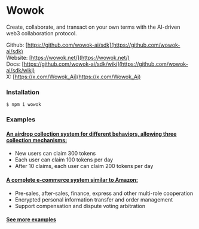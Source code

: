 
# Wowok

Create, collaborate, and transact on your own terms with the AI-driven web3 collaboration protocol.

Github: [https://github.com/wowok-ai/sdk](https://github.com/wowok-ai/sdk)   
Website: [https://wowok.net/](https://wowok.net/)   
Docs: [https://github.com/wowok-ai/sdk/wiki](https://github.com/wowok-ai/sdk/wiki)   
X: [https://x.com/Wowok_Ai](https://x.com/Wowok_Ai)


### Installation

```
$ npm i wowok
```

### Examples 
#### [An airdrop collection system for different behaviors, allowing three collection mechanisms:](https://github.com/wowok-ai/sdk-examples/tree/main/airdrop)
* New users can claim 300 tokens
* Each user can claim 100 tokens per day
* After 10 claims, each user can claim 200 tokens per day

#### [A complete e-commerce system similar to Amazon:](https://github.com/wowok-ai/sdk-examples/tree/main/e-commerce)
* Pre-sales, after-sales, finance, express and other multi-role cooperation
* Encrypted personal information transfer and order management
* Support compensation and dispute voting arbitration

#### [See more examples](https://github.com/wowok-ai/sdk-examples)
  

